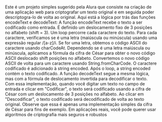 Este é um projeto simples sugerido pela Alura que consiste na criação de uma aplicação web para criptografar um texto original e em seguida poder descriptogra-lo de volta ao original.
Aqui está a lógica por trás das funções encodeText e decodeText:
A função encodeText recebe o texto a ser codificado como entrada.
É definido um deslocamento fixo de 3 posições no alfabeto (shift = 3).
Um loop percorre cada caractere do texto.
Para cada caractere, verificamos se é uma letra (maiúscula ou minúscula) usando uma expressão regular /[a-z]/i.
Se for uma letra, obtemos o código ASCII do caractere usando charCodeAt.
Dependendo se é uma letra maiúscula ou minúscula, aplicamos a fórmula da cifra de César para obter o novo código ASCII deslocado shift posições no alfabeto.
Convertemos o novo código ASCII de volta para um caractere usando String.fromCharCode.
O caractere codificado é adicionado à string encoded.
Após o loop, a string encoded contém o texto codificado.
A função decodeText segue a mesma lógica, mas com a fórmula de deslocamento invertida para decodificar o texto.
Com essa implementação, quando você digitar um texto no campo de entrada e clicar em "Codificar", o texto será codificado usando a cifra de César com um deslocamento de 3 posições no alfabeto. Ao clicar em "Descodificar", o texto codificado será decodificado de volta ao texto original.
Observe que essa é apenas uma implementação simples da cifra de César para fins de exemplo. Em aplicações reais, você pode querer usar algoritmos de criptografia mais seguros e robustos
